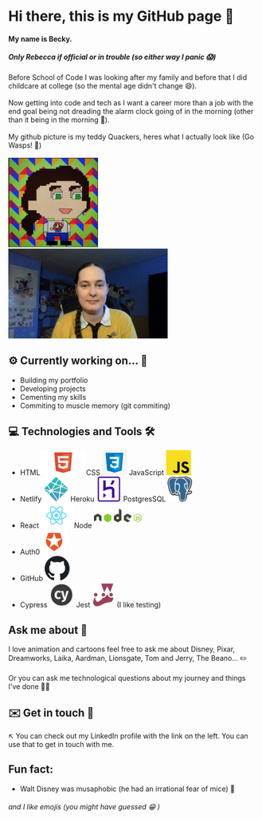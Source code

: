 # Hi there, this is my GitHub page 👋

#### My name is Becky.

##### Only Rebecca if official or in trouble (so either way I panic 😱)

Before School of Code I was looking after my family and before that I did childcare at college (so the mental age didn't change 😄).
<br></br>
Now getting into code and tech as I want a career more than a job with the end goal being not dreading the alarm clock going of in the morning (other than it being in the morning 🥱).
<br></br>
My github picture is my teddy Quackers, heres what I actually look like (Go Wasps! 🐝)
<br></br>
<img src = "./images/Capture.PNG" width = "180px" height = "auto" />&nbsp; &nbsp;<img src = "./images/Becky Jones SoC Head shot photo.jpg" width = "auto" height = "180px"/>

## ⚙️ Currently working on... 👷

<ul>
<li>Building my portfolio</li>
<li>Developing projects</li>
<li>Cementing my skills</li>
<li>Commiting to muscle memory (git commiting)</li>
</ul>

## 💻 Technologies and Tools 🛠️

<ul>
<li>HTML<img src = "./images/tech_taught_html5.png" width = "auto" height = "50px"/>CSS <img src= "./images/kisspng-css3-cascading-style-sheets-computer-icons-html-emblem-5ac245f0d27847.8044648115226813288621.jpg" width = "auto" height = "50px" /> JavaScript <img src="./images/1024px-Unofficial_JavaScript_logo_2.svg.png" width = "auto" height = "50px" /></li>
<li>Netlify <img src = "./images/logomark.png" width = "auto" height = "50px"/> Heroku <img src ="./images/download.png" width = "auto" height = "50px"/> PostgresSQL <img src = "./images/1200px-Postgresql_elephant.svg.png" width = "auto" height = "50px"/></li>
<li>React<img src = "./images/1280px-React-icon.svg.png" width = "auto" height = "50px"/>Node <img src ="./images/node-js-736399_960_720.png" width = "auto" height = "50px"/></li>
<li>Auth0 <img src = "./images/download (1).png " width = "auto" height = "50px"/></li>
<li>GitHub <img src = "./images/Octicons-mark-github.svg" width = "auto" height = "50px"/></li>
<li>Cypress <img src = "./images/q1cwqhahz7jbtfzalznd.png" width = "auto" height = "50px"/> Jest <img src = "./images/download (2).png" width = "auto" height = "50px"/> (I like testing) </li>
</ul>

## Ask me about 🤔

I love animation and cartoons feel free to ask me about Disney, Pixar, Dreamworks, Laika, Aardman, Lionsgate, Tom and Jerry, The Beano... ✏️
<br></br>
Or you can ask me technological questions about my journey and things I've done 🤷‍♀️

## ✉️ Get in touch 🤙

↖️ You can check out my LinkedIn profile with the link on the left. You can use that to get in touch with me.

## Fun fact:

<ul>
<li>Walt Disney was musaphobic (he had an irrational fear of mice) 🐀 </li>
</ul>

###### and I like emojis (you might have guessed 😁 )

<!--
**Beckster6211/Beckster6211** is a ✨ _special_ ✨ repository because its `README.md` (this file) appears on your GitHub profile.

Here are some ideas to get you started:

- 🔭 I’m currently working on ...
- 🌱 I’m currently learning ...
- 👯 I’m looking to collaborate on ...
- 🤔 I’m looking for help with ...
- 💬 Ask me about ...
- 📫 How to reach me: ...
- 😄 Pronouns: ...
- ⚡ Fun fact: ...
  -->
